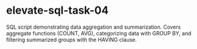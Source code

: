 # elevate-sql-task-04
SQL script demonstrating data aggregation and summarization. Covers aggregate functions (COUNT, AVG), categorizing data with GROUP BY, and filtering summarized groups with the HAVING clause.

